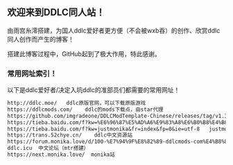 ## 欢迎来到DDLC同人站！

由雨宫糸澪搭建，为国人ddlc爱好者更方便（不会被wxb吞）的创作、欣赏ddlc同人创作而产生的博客！

搭建此博客过程中，GitHub起到了极大作用，特此感谢。
### 常用网址索引！

以下是ddlc爱好者/决定入坑ddlc的准部员们都需要的常用网址！

```markdown
http://ddlc.moe/   ddlc原版官网，可以下载原版游戏
https://ddlcmods.com/    ddlc的mods下载点，由star代理
https://github.com/imgradeone/DDLCModTemplate-Chinese/releases/tag/v1.3.0    ddlc中文mod模版！
https://tieba.baidu.com/f?kw=%E6%96%87%E5%AD%A6%E9%83%A8%E6%B0%B8%E4%B8%8D%E8%A7%A3%E6%95%A3&fr=index&fp=0&ie=utf-8  文学部永不解散吧
https://tieba.baidu.com/f?kw=justmonika&fr=index&fp=0&ie=utf-8   justmonika吧
https://trans.52chye.cn/    ddlc中文资源站
https://forum.monika.love/d/100-%E7%94%9F%E8%82%89-ddlcmods-com%E4%B8%8A%E9%9D%A2%E7%9A%84mod%E9%9B%86%E5%90%88%E6%90%AC%E8%BF%90-%E5%90%AB200-mod  生肉mod搬运
ddlc.icu  中文论坛（mtr搭建）
https://next.monika.love/  monika站
